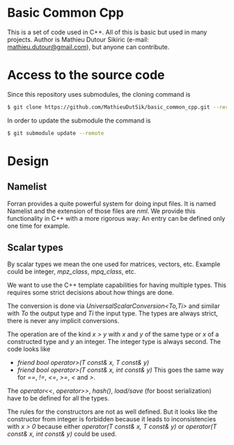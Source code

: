 # Basic Common Cpp

This is a set of code used in C++. All of this is basic but used in many projects.
Author is Mathieu Dutour Sikiric (e-mail: mathieu.dutour@gmail.com), but anyone
can contribute.


# Access to the source code

Since this repository uses submodules, the cloning command is

```sh
$ git clone https://github.com/MathieuDutSik/basic_common_cpp.git --recursive
```

In order to update the submodule the command is
```sh
$ git submodule update --remote
```

# Design

## Namelist

Forran provides a quite powerful system for doing input files. It is named Namelist
and the extension of those files are *nml*. We provide this functionality in C++ with
a more rigorous way: An entry can be defined only one time for example.

## Scalar types

By scalar types we mean the one used for matrices, vectors, etc. Example could be integer,
*mpz_class*, *mpq_class*, etc.

We want to use the C++ template capabilities for having multiple types. This requires
some strict decisions about how things are done.

The conversion is done via *UniversalScalarConversion<To,Ti>* and similar with *To* the
output type and *Ti* the input type. The types are always strict, there is never any
implicit conversions.

The operation are of the kind *x > y* with *x* and *y* of the same type or *x* of
a constructed type and *y* an integer. The integer type is always second. The code
looks like
* *friend bool operator>(T const& x, T const& y)*
* *friend bool operator>(T const& x, int const& y)*
This goes the same way for *==*, *!=*, *<=*, *>=*, *<* and *>*.

The *operator<<*, *operator>>*, *hash()*, *load/save* (for boost serialization) have
to be defined for all the types.

The rules for the constructors are not as well defined. But it looks like the constructor
from integer is forbidden because it leads to inconsistencies with *x > 0* because
either *operator(T const& x, T const& y)* or *operator(T const& x, int const& y)* could be used.

